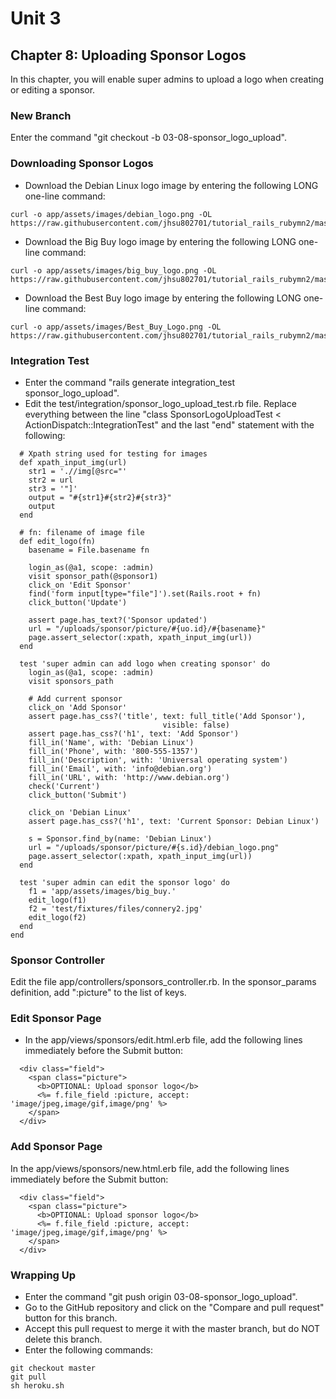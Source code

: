 # Unit 3
## Chapter 8: Uploading Sponsor Logos

In this chapter, you will enable super admins to upload a logo when creating or editing a sponsor.

### New Branch
Enter the command "git checkout -b 03-08-sponsor_logo_upload".

### Downloading Sponsor Logos
* Download the Debian Linux logo image by entering the following LONG one-line command:
```
curl -o app/assets/images/debian_logo.png -OL https://raw.githubusercontent.com/jhsu802701/tutorial_rails_rubymn2/master/images/debian_logo.png
```
* Download the Big Buy logo image by entering the following LONG one-line command:
```
curl -o app/assets/images/big_buy_logo.png -OL https://raw.githubusercontent.com/jhsu802701/tutorial_rails_rubymn2/master/images/big_buy_logo.png
```
* Download the Best Buy logo image by entering the following LONG one-line command:
```
curl -o app/assets/images/Best_Buy_Logo.png -OL https://raw.githubusercontent.com/jhsu802701/tutorial_rails_rubymn2/master/images/Best_Buy_Logo.png
```

### Integration Test
* Enter the command "rails generate integration_test sponsor_logo_upload".
* Edit the test/integration/sponsor_logo_upload_test.rb file.  Replace everything between the line "class SponsorLogoUploadTest < ActionDispatch::IntegrationTest" and the last "end" statement with the following:
```
  # Xpath string used for testing for images
  def xpath_input_img(url)
    str1 = './/img[@src="'
    str2 = url
    str3 = '"]'
    output = "#{str1}#{str2}#{str3}"
    output
  end

  # fn: filename of image file
  def edit_logo(fn)
    basename = File.basename fn
    
    login_as(@a1, scope: :admin)
    visit sponsor_path(@sponsor1)
    click_on 'Edit Sponsor'
    find('form input[type="file"]').set(Rails.root + fn)
    click_button('Update')

    assert page.has_text?('Sponsor updated')
    url = "/uploads/sponsor/picture/#{uo.id}/#{basename}"
    page.assert_selector(:xpath, xpath_input_img(url))
  end

  test 'super admin can add logo when creating sponsor' do
    login_as(@a1, scope: :admin)
    visit sponsors_path

    # Add current sponsor
    click_on 'Add Sponsor'
    assert page.has_css?('title', text: full_title('Add Sponsor'),
                                  visible: false)
    assert page.has_css?('h1', text: 'Add Sponsor')
    fill_in('Name', with: 'Debian Linux')
    fill_in('Phone', with: '800-555-1357')
    fill_in('Description', with: 'Universal operating system')
    fill_in('Email', with: 'info@debian.org')
    fill_in('URL', with: 'http://www.debian.org')
    check('Current')
    click_button('Submit')
    
    click_on 'Debian Linux'
    assert page.has_css?('h1', text: 'Current Sponsor: Debian Linux')

    s = Sponsor.find_by(name: 'Debian Linux')
    url = "/uploads/sponsor/picture/#{s.id}/debian_logo.png"
    page.assert_selector(:xpath, xpath_input_img(url))
  end

  test 'super admin can edit the sponsor logo' do
    f1 = 'app/assets/images/big_buy.'
    edit_logo(f1)
    f2 = 'test/fixtures/files/connery2.jpg'
    edit_logo(f2)
  end
end
```

### Sponsor Controller
Edit the file app/controllers/sponsors_controller.rb. In the sponsor_params definition, add ":picture" to the list of keys.

### Edit Sponsor Page
* In the app/views/sponsors/edit.html.erb file, add the following lines immediately before the Submit button:
```
  <div class="field">
    <span class="picture">
      <b>OPTIONAL: Upload sponsor logo</b>
      <%= f.file_field :picture, accept: 'image/jpeg,image/gif,image/png' %>
    </span>
  </div>
```

### Add Sponsor Page
In the app/views/sponsors/new.html.erb file, add the following lines immediately before the Submit button:
```
  <div class="field">
    <span class="picture">
      <b>OPTIONAL: Upload sponsor logo</b>
      <%= f.file_field :picture, accept: 'image/jpeg,image/gif,image/png' %>
    </span>
  </div>
```

### Wrapping Up
* Enter the command "git push origin 03-08-sponsor_logo_upload".
* Go to the GitHub repository and click on the "Compare and pull request" button for this branch.
* Accept this pull request to merge it with the master branch, but do NOT delete this branch.
* Enter the following commands:
```
git checkout master
git pull
sh heroku.sh
```
